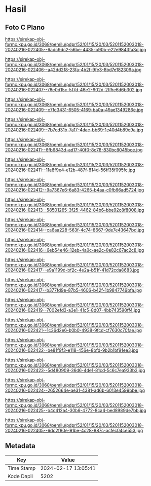 # Hasil

## Foto C Plano

https://sirekap-obj-formc.kpu.go.id/3068/pemilu/pdpr/52/01/15/20/03/5201152003018-20240216-022405--6adc9dc2-56be-4435-b90b-e22e9843fa3d.jpg

https://sirekap-obj-formc.kpu.go.id/3068/pemilu/pdpr/52/01/15/20/03/5201152003018-20240216-022406--a42dd2f8-23fa-4b2f-9fe3-8bd7e182309a.jpg

https://sirekap-obj-formc.kpu.go.id/3068/pemilu/pdpr/52/01/15/20/03/5201152003018-20240216-022407--76e0d15c-5f7d-46e2-902d-2ff5e6d6b302.jpg

https://sirekap-obj-formc.kpu.go.id/3068/pemilu/pdpr/52/01/15/20/03/5201152003018-20240216-022409--c7fc3431-6505-4169-ba0a-49ae1349286e.jpg

https://sirekap-obj-formc.kpu.go.id/3068/pemilu/pdpr/52/01/15/20/03/5201152003018-20240216-022409--7b7cd31b-7a17-4dac-bb69-1e40d4b89e9a.jpg

https://sirekap-obj-formc.kpu.go.id/3068/pemilu/pdpr/52/01/15/20/03/5201152003018-20240216-022411--6fb6843d-ad17-40f0-8c78-830bc8045bce.jpg

https://sirekap-obj-formc.kpu.go.id/3068/pemilu/pdpr/52/01/15/20/03/5201152003018-20240216-022411--11a8f9e4-e12b-487f-814d-56ff35f095fc.jpg

https://sirekap-obj-formc.kpu.go.id/3068/pemilu/pdpr/52/01/15/20/03/5201152003018-20240216-022412--9a7367e6-6a83-4265-b4aa-c0fb66ad5724.jpg

https://sirekap-obj-formc.kpu.go.id/3068/pemilu/pdpr/52/01/15/20/03/5201152003018-20240216-022413--58501265-3f25-4462-84b6-bbe92c8f8008.jpg

https://sirekap-obj-formc.kpu.go.id/3068/pemilu/pdpr/52/01/15/20/03/5201152003018-20240216-022414--ca6aa228-563f-4c74-8667-9de7e43647bd.jpg

https://sirekap-obj-formc.kpu.go.id/3068/pemilu/pdpr/52/01/15/20/03/5201152003018-20240216-022416--6eb54e46-12eb-4a0c-ae2c-0e82c67ac2c8.jpg

https://sirekap-obj-formc.kpu.go.id/3068/pemilu/pdpr/52/01/15/20/03/5201152003018-20240216-022417--e9a1199d-bf2c-4e2a-b51f-41d72cda8683.jpg

https://sirekap-obj-formc.kpu.go.id/3068/pemilu/pdpr/52/01/15/20/03/5201152003018-20240216-022417--b377fd9e-87b5-4606-b42f-1b9847749bfa.jpg

https://sirekap-obj-formc.kpu.go.id/3068/pemilu/pdpr/52/01/15/20/03/5201152003018-20240216-022419--7002efd3-a3e1-41c5-8d07-4bb743590ff4.jpg

https://sirekap-obj-formc.kpu.go.id/3068/pemilu/pdpr/52/01/15/20/03/5201152003018-20240216-022421--1c36d2e6-b0b0-4938-9fcd-cf7630c70fae.jpg

https://sirekap-obj-formc.kpu.go.id/3068/pemilu/pdpr/52/01/15/20/03/5201152003018-20240216-022422--be81f9f3-e118-456e-8bfd-9b2b1bf91ee3.jpg

https://sirekap-obj-formc.kpu.go.id/3068/pemilu/pdpr/52/01/15/20/03/5201152003018-20240216-022423--5d480909-36d6-4de1-81cd-5c6c7ea933b3.jpg

https://sirekap-obj-formc.kpu.go.id/3068/pemilu/pdpr/52/01/15/20/03/5201152003018-20240216-022424--2652664e-ae31-4381-ad6b-6013e4599bbe.jpg

https://sirekap-obj-formc.kpu.go.id/3068/pemilu/pdpr/52/01/15/20/03/5201152003018-20240216-022425--b4c412a4-30b6-4772-8ca4-bed8989de7bb.jpg

https://sirekap-obj-formc.kpu.go.id/3068/pemilu/pdpr/52/01/15/20/03/5201152003018-20240216-022405--6dc2f80e-91be-4c28-887c-acfec04ce553.jpg


## Metadata

| Key        | Value               |
| ---------- | ------------------- |
| Time Stamp | 2024-02-17 13:05:41 |
| Kode Dapil | 5202                |



